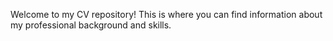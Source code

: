 Welcome to my CV repository! This is where you can find information about my professional background and skills.


